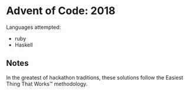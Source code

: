 # Advent of Code: 2018

Languages attempted:

  - ruby
  - Haskell

## Notes

In the greatest of hackathon traditions, these solutions follow the Easiest
Thing That Works™ methodology.
